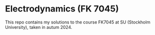 # Electrodynamics (FK 7045)
This repo contains my solutions to the course FK7045 at SU (Stockholm University), taken in autum 2024.

